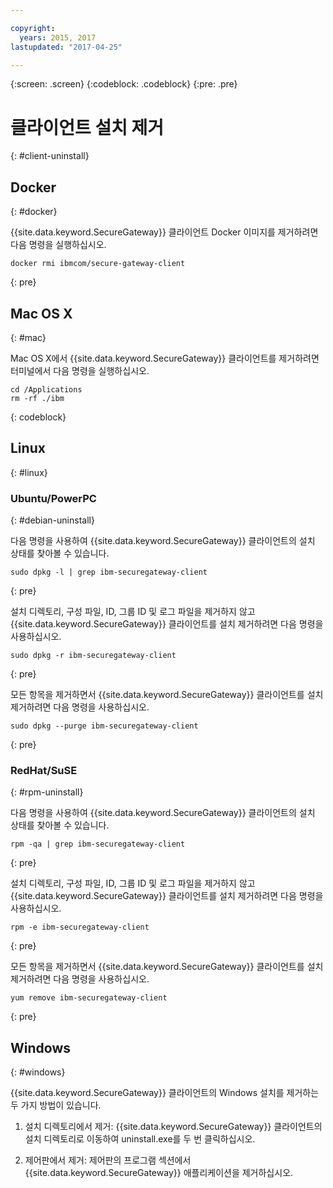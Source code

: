 ```yaml
---

copyright:
  years: 2015, 2017
lastupdated: "2017-04-25"

---
```

{:screen: .screen}
{:codeblock: .codeblock}
{:pre: .pre}

# 클라이언트 설치 제거
{: #client-uninstall}

## Docker
{: #docker}

{{site.data.keyword.SecureGateway}} 클라이언트 Docker 이미지를 제거하려면 다음 명령을 실행하십시오.

```
docker rmi ibmcom/secure-gateway-client
```
{: pre}

## Mac OS X
{: #mac}

Mac OS X에서 {{site.data.keyword.SecureGateway}} 클라이언트를 제거하려면 터미널에서 다음 명령을 실행하십시오.

```
cd /Applications
rm -rf ./ibm
```
{: codeblock}

## Linux
{: #linux}

### Ubuntu/PowerPC
{: #debian-uninstall}

다음 명령을 사용하여 {{site.data.keyword.SecureGateway}} 클라이언트의 설치 상태를 찾아볼 수 있습니다.

```
sudo dpkg -l | grep ibm-securegateway-client
```
{: pre}

설치 디렉토리, 구성 파일, ID, 그룹 ID 및 로그 파일을 제거하지 않고 {{site.data.keyword.SecureGateway}} 클라이언트를
설치 제거하려면 다음 명령을 사용하십시오.

```
sudo dpkg -r ibm-securegateway-client
```
{: pre}

모든 항목을 제거하면서 {{site.data.keyword.SecureGateway}} 클라이언트를 설치 제거하려면 다음 명령을 사용하십시오.

```
sudo dpkg --purge ibm-securegateway-client
```
{: pre}

### RedHat/SuSE
{: #rpm-uninstall}

다음 명령을 사용하여 {{site.data.keyword.SecureGateway}} 클라이언트의 설치 상태를 찾아볼 수 있습니다.

```
rpm -qa | grep ibm-securegateway-client
```
{: pre}

설치 디렉토리, 구성 파일, ID, 그룹 ID 및 로그 파일을 제거하지 않고 {{site.data.keyword.SecureGateway}} 클라이언트를
설치 제거하려면 다음 명령을 사용하십시오.

```
rpm -e ibm-securegateway-client
```
{: pre}

모든 항목을 제거하면서 {{site.data.keyword.SecureGateway}} 클라이언트를 설치 제거하려면 다음 명령을 사용하십시오.

```
yum remove ibm-securegateway-client
```
{: pre}

## Windows
{: #windows}

{{site.data.keyword.SecureGateway}} 클라이언트의 Windows 설치를 제거하는 두 가지 방법이 있습니다.

1. 설치 디렉토리에서 제거: {{site.data.keyword.SecureGateway}} 클라이언트의 설치 디렉토리로 이동하여 uninstall.exe를 두 번 클릭하십시오.

2. 제어판에서 제거: 제어판의 프로그램 섹션에서 {{site.data.keyword.SecureGateway}} 애플리케이션을 제거하십시오.
